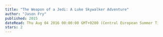 ```yaml
---
title: "The Weapon of a Jedi: A Luke Skywalker Adventure"
author: "Jason Fry"
published: 2015
dateRead: Thu Aug 04 2016 00:00:00 GMT+0200 (Central European Summer Time)
stars: 2
---
```


